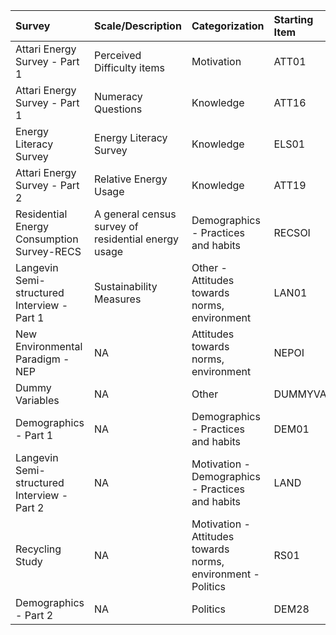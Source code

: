 | Survey                                      | Scale/Description                           | Categorization                                          | Starting Item | Ending Item | # of Items | Operationalization       |
| :------------------------------------------ | :------------------------------------------ | :------------------------------------------------------ | :------------ | :---------- | :--------- | :----------------------- |
| Attari Energy Survey - Part 1              | Perceived Difficulty items                  | Motivation                                              | ATT01         | ATT15       | 15         | "Do it already"          |
| Attari Energy Survey - Part 1              | Numeracy Questions                          | Knowledge                                               | ATT16         | ATT18       | 3          | Specific numeric answers |
| Energy Literacy Survey                      | Energy Literacy Survey                      | Knowledge                                               | ELS01         | ELS08       | 8          | Multiple choice           |
| Attari Energy Survey - Part 2              | Relative Energy Usage                       | Knowledge                                               | ATT19         | ATT33       | 15         | Specific numeric answers |
| Residential Energy Consumption Survey-RECS | A general census survey of residential energy usage | Demographics - Practices and habits                  | RECSOI        | RECS16      | 16         | Varied                   |
| Langevin Semi-structured Interview - Part 1 | Sustainability Measures                     | Other - Attitudes towards norms, environment          | LAN01         | LAN09       | 9          | Varied                   |
| New Environmental Paradigm - NEP           | NA                                          | Attitudes towards norms, environment                     | ΝΕΡΟΙ        | NEP15       | 15         | "Strongly Agree"         |
| Dummy Variables                             | NA                                          | Other                                                   | DUMMYVARI     | DUMMYVAR06 | 6          | Selected                 |
| Demographics - Part 1                     | NA                                          | Demographics - Practices and habits                  | DEM01         | DEM27       | 27         | Varied                   |
| Langevin Semi-structured Interview - Part 2 | NA                                          | Motivation - Demographics - Practices and habits       | LAND          | LAN87       | 78         | Varied                   |
| Recycling Study                             | NA                                          | Motivation - Attitudes towards norms, environment - Politics | RS01          | RS06        | 6          | "Agree"                  |
| Demographics - Part 2                     | NA                                          | Politics                                                | DEM28         | DEM30       | 3          | Varied                   |
